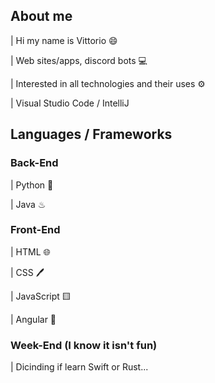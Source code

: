 ## About me 
|   Hi my name is Vittorio 😄

|   Web sites/apps, discord bots 💻


|   Interested in all technologies and their uses ⚙


|   Visual Studio Code / IntelliJ

## Languages / Frameworks

### Back-End

|   Python 🐍

|   Java ♨

### Front-End

|   HTML 🌐

|   CSS 🖊️

|   JavaScript 🟨

| Angular 📕

### Week-End (I know it isn't fun)
| Dicinding if learn Swift or Rust...
